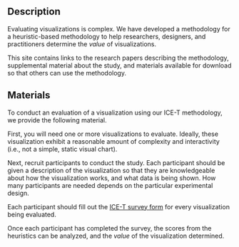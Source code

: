 ## Description

<!-- ![](./images/ice-t.jpg =200x) -->
Evaluating visualizations is complex. We have developed a methodology for a heuristic-based methodology to help researchers, designers, and practitioners determine the _value_ of visualizations.

This site contains links to the research papers describing the methodology, supplemental material about the study, and materials available for download so that others can use the methodology.

## Materials

To conduct an evaluation of a visualization using our ICE-T methodology, we provide the following material.

First, you will need one or more visualizations to evaluate. Ideally, these visualization exhibit a reasonable amount of complexity and interactivity (i.e., not a simple, static visual chart).

Next, recruit participants to conduct the study. Each participant should be given a description of the visualization so that they are knowledgeable about how the visualization works, and what data is being shown. How many participants are needed depends on the particular experimental design.

Each participant should fill out the [ICE-T survey form](documents/survey.pdf) for every visualization being evaluated.

Once each participant has completed the survey, the scores from the heuristics can be analyzed, and the _value_ of the visualization determined.





<!-- ### Research Papers

  1. John Stasko, *Value-driven evaluation of visualizations* Proceedings of the Fifth Workshop on Beyond Time and Errors: Novel Evaluation Methods for Visualization, ACM, 2014.
  2. Emily Wall, Meeshu Agnihotri, Laura Matzen, Kristin Divis, Michael Haass, Alex Endert, and John Stasko. *A Heuristic Approach to Value-Driven Evaluation of Visualizations*, Proceedings of the Transactions

### Team Members

  - John Stasko, Georgia Tech
  - Emily Wall, Georgia Tech
  - Meeshu Agnihotri, Georgia Tech
  - Alex Endert, Georgia Tech
  - Laura Matzen, Sandia National Laboratories
  - Kristin Divis, Sandia National Laboratories
  - Michael Haass, Sandia National Laboratories

### Project Funding and Support

This work was partially supported by the Laboratory Directed Research and Development program at Sandia National Laboratories. Sandia is a multi-mission laboratory managed and operated by National Technology \& Engineering Solutions of Sandia, LLC, a wholly owned subsidiary of Honeywell International Inc., for the U.S. Department of Energy’s National Nuclear Security Administration under contract DE-NA0003525. -->
